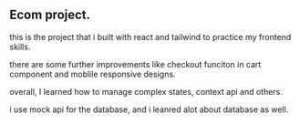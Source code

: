 ## Ecom project. 

this is the project that i built with react and tailwind to practice my frontend skills.

there are some further improvements like checkout funciton in cart component and moblile responsive designs. 

overall, I learned how to manage complex states, context api and others. 

i use mock api for the database, and i leanred alot about database as well. 

